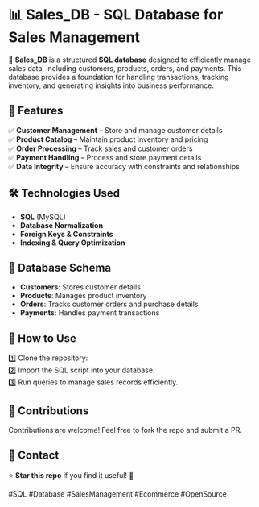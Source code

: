 # 📊 Sales_DB - SQL Database for Sales Management  

🚀 **Sales_DB** is a structured **SQL database** designed to efficiently manage sales data, including customers, products, orders, and payments. This database provides a foundation for handling transactions, tracking inventory, and generating insights into business performance.  

## 🔹 Features  
✅ **Customer Management** – Store and manage customer details  
✅ **Product Catalog** – Maintain product inventory and pricing  
✅ **Order Processing** – Track sales and customer orders  
✅ **Payment Handling** – Process and store payment details  
✅ **Data Integrity** – Ensure accuracy with constraints and relationships  

## 🛠️ Technologies Used  
- **SQL** (MySQL)  
- **Database Normalization**  
- **Foreign Keys & Constraints**  
- **Indexing & Query Optimization**  

## 📂 Database Schema  
- **Customers**: Stores customer details  
- **Products**: Manages product inventory  
- **Orders**: Tracks customer orders and purchase details  
- **Payments**: Handles payment transactions  

## 📌 How to Use  
1️⃣ Clone the repository:   
2️⃣ Import the SQL script into your database.  
3️⃣ Run queries to manage sales records efficiently.  

## 📢 Contributions  
Contributions are welcome! Feel free to fork the repo and submit a PR.  

## 📧 Contact   

⭐ **Star this repo** if you find it useful! 🚀  

#SQL #Database #SalesManagement #Ecommerce #OpenSource
